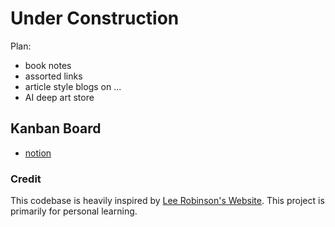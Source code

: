 # Under Construction

Plan:
- book notes
- assorted links
- article style blogs on ... 
- AI deep art store

## Kanban Board
- [notion](https://playful-leopard-61b.notion.site/Task-Board-d520e35c496c4f4caa6a26f6b3d66dc0)


### Credit
This codebase is heavily inspired by [Lee Robinson's Website](https://github.com/leerob/leerob.io). This project is primarily for personal learning.
